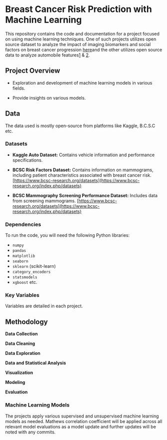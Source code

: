 # Breast Cancer Risk Prediction with Machine Learning

This repository contains the code and documentation for a project focused on  using machine learning techniques. One of such projects utilizes open source dataset to analyze the impact of imaging biomarkers and social factors on breast cancer progression [here](https://github.com/Bayowar/M.L/blob/ff24c611b14739aac6ef2e8aa645c468ecb8144a/BayowaOnabajo_Final_Codebook%20(2).md)and the other utilizes open source data to analyze automobile features[1](https://github.com/Bayowar/M.L/blob/d5cd613c770102e89e66ecb305808726f84dc205/Exer1/Exer1.md) & [2](https://github.com/Bayowar/M.L/blob/da76aeb758d269ad249a5a5ab6c6d29008a54b30/Exer2/Exer2.md).

## Project Overview

* Exploration and development of machine learning models in various fields.
   
* Provide insights on various models. 

## Data

The data used is mostly open-source from platforms like Kaggle, B.C.S.C etc. 

### Datasets

* **Kaggle Auto Dataset:** Contains vehicle information and performance specifications.

* **BCSC Risk Factors Dataset:** Contains information on mammograms, including patient characteristics associated with breast cancer risk. [https://www.bcsc-research.org/datasets](https://www.bcsc-research.org/index.php/datasets)
   
* **BCSC Mammography Screening Performance Dataset:** Includes data from screening mammograms. [https://www.bcsc-research.org/datasets](https://www.bcsc-research.org/index.php/datasets)

###   Dependencies

To run the code, you will need the following Python libraries:

* `numpy`
* `pandas`
* `matplotlib`
* `seaborn`
* `sklearn` (scikit-learn)
* `category_encoders`
* `statsmodels`
* `xgboost` etc.

### Key Variables

Variables are detailed in each project.


## Methodology

   
  **Data Collection**
   
  **Data Cleaning**
   
  **Data Exploration**

  **Data and Statistical Analysis**

  **Visualization**
   
  **Modeling**
   
 **Evaluation**
   

### Machine Learning Models

The projects  apply various supervised and unsupervised machine learning models as needed.
Mathews correlation coefficient will be applied across all relevant model evaluations as a model update and further updates will be noted with any commits.

